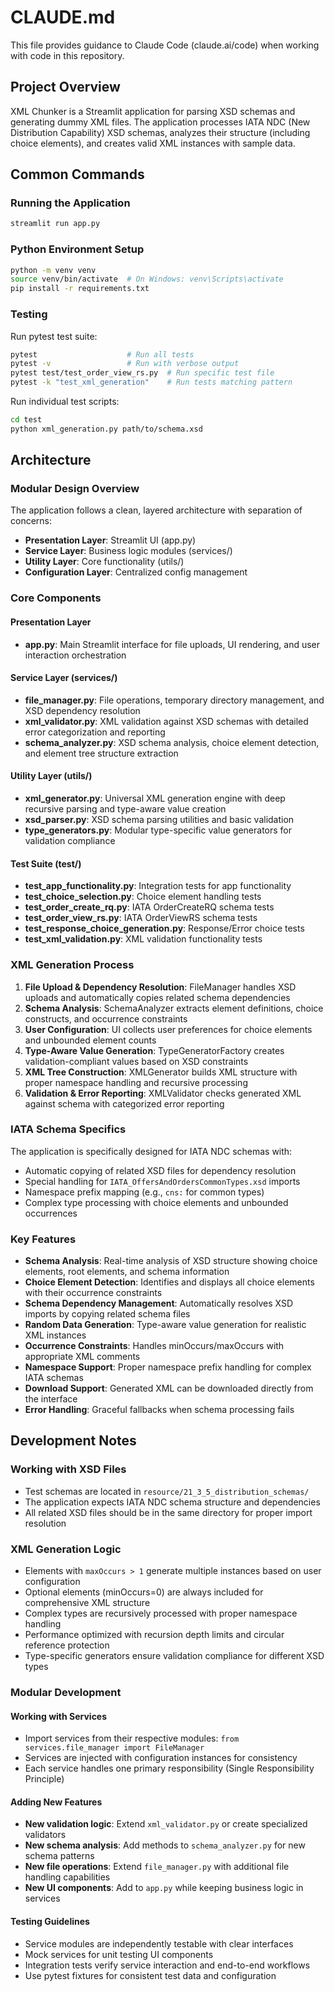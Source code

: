 # CLAUDE.md

This file provides guidance to Claude Code (claude.ai/code) when working with code in this repository.

## Project Overview

XML Chunker is a Streamlit application for parsing XSD schemas and generating dummy XML files. The application processes IATA NDC (New Distribution Capability) XSD schemas, analyzes their structure (including choice elements), and creates valid XML instances with sample data.

## Common Commands

### Running the Application
```bash
streamlit run app.py
```

### Python Environment Setup
```bash
python -m venv venv
source venv/bin/activate  # On Windows: venv\Scripts\activate
pip install -r requirements.txt
```

### Testing
Run pytest test suite:
```bash
pytest                    # Run all tests
pytest -v                 # Run with verbose output
pytest test/test_order_view_rs.py  # Run specific test file
pytest -k "test_xml_generation"    # Run tests matching pattern
```

Run individual test scripts:
```bash
cd test
python xml_generation.py path/to/schema.xsd
```

## Architecture

### Modular Design Overview

The application follows a clean, layered architecture with separation of concerns:

- **Presentation Layer**: Streamlit UI (app.py)
- **Service Layer**: Business logic modules (services/)
- **Utility Layer**: Core functionality (utils/)
- **Configuration Layer**: Centralized config management

### Core Components

#### Presentation Layer
- **app.py**: Main Streamlit interface for file uploads, UI rendering, and user interaction orchestration

#### Service Layer (services/)
- **file_manager.py**: File operations, temporary directory management, and XSD dependency resolution
- **xml_validator.py**: XML validation against XSD schemas with detailed error categorization and reporting
- **schema_analyzer.py**: XSD schema analysis, choice element detection, and element tree structure extraction

#### Utility Layer (utils/)
- **xml_generator.py**: Universal XML generation engine with deep recursive parsing and type-aware value creation
- **xsd_parser.py**: XSD schema parsing utilities and basic validation
- **type_generators.py**: Modular type-specific value generators for validation compliance

#### Test Suite (test/)
- **test_app_functionality.py**: Integration tests for app functionality
- **test_choice_selection.py**: Choice element handling tests
- **test_order_create_rq.py**: IATA OrderCreateRQ schema tests
- **test_order_view_rs.py**: IATA OrderViewRS schema tests  
- **test_response_choice_generation.py**: Response/Error choice tests
- **test_xml_validation.py**: XML validation functionality tests

### XML Generation Process

1. **File Upload & Dependency Resolution**: FileManager handles XSD uploads and automatically copies related schema dependencies
2. **Schema Analysis**: SchemaAnalyzer extracts element definitions, choice constructs, and occurrence constraints
3. **User Configuration**: UI collects user preferences for choice elements and unbounded element counts
4. **Type-Aware Value Generation**: TypeGeneratorFactory creates validation-compliant values based on XSD constraints
5. **XML Tree Construction**: XMLGenerator builds XML structure with proper namespace handling and recursive processing
6. **Validation & Error Reporting**: XMLValidator checks generated XML against schema with categorized error reporting

### IATA Schema Specifics

The application is specifically designed for IATA NDC schemas with:
- Automatic copying of related XSD files for dependency resolution
- Special handling for `IATA_OffersAndOrdersCommonTypes.xsd` imports
- Namespace prefix mapping (e.g., `cns:` for common types)
- Complex type processing with choice elements and unbounded occurrences

### Key Features

- **Schema Analysis**: Real-time analysis of XSD structure showing choice elements, root elements, and schema information
- **Choice Element Detection**: Identifies and displays all choice elements with their occurrence constraints
- **Schema Dependency Management**: Automatically resolves XSD imports by copying related schema files
- **Random Data Generation**: Type-aware value generation for realistic XML instances
- **Occurrence Constraints**: Handles minOccurs/maxOccurs with appropriate XML comments
- **Namespace Support**: Proper namespace prefix handling for complex IATA schemas
- **Download Support**: Generated XML can be downloaded directly from the interface
- **Error Handling**: Graceful fallbacks when schema processing fails

## Development Notes

### Working with XSD Files
- Test schemas are located in `resource/21_3_5_distribution_schemas/`
- The application expects IATA NDC schema structure and dependencies
- All related XSD files should be in the same directory for proper import resolution

### XML Generation Logic
- Elements with `maxOccurs > 1` generate multiple instances based on user configuration
- Optional elements (minOccurs=0) are always included for comprehensive XML structure
- Complex types are recursively processed with proper namespace handling
- Performance optimized with recursion depth limits and circular reference protection
- Type-specific generators ensure validation compliance for different XSD types

### Modular Development

#### Working with Services
- Import services from their respective modules: `from services.file_manager import FileManager`
- Services are injected with configuration instances for consistency
- Each service handles one primary responsibility (Single Responsibility Principle)

#### Adding New Features
- **New validation logic**: Extend `xml_validator.py` or create specialized validators
- **New schema analysis**: Add methods to `schema_analyzer.py` for new schema patterns
- **New file operations**: Extend `file_manager.py` with additional file handling capabilities
- **New UI components**: Add to `app.py` while keeping business logic in services

#### Testing Guidelines
- Service modules are independently testable with clear interfaces
- Mock services for unit testing UI components
- Integration tests verify service interaction and end-to-end workflows
- Use pytest fixtures for consistent test data and configuration
